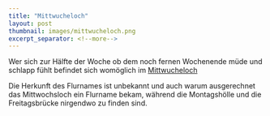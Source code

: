 ```yaml
---
title: "Mittwucheloch"
layout: post
thumbnail: images/mittwucheloch.png
excerpt_separator: <!--more-->
---
```


Wer sich zur Hälfte der Woche ob dem noch fernen Wochenende müde und schlapp fühlt befindet sich womöglich im [Mittwucheloch](https://s.geo.admin.ch/gic5u9fnpbna)

Die Herkunft des Flurnames ist unbekannt und auch warum ausgerechnet das Mittwochsloch ein Flurname bekam, während die Montagshölle und die Freitagsbrücke nirgendwo zu finden sind. 

<!--more-->
